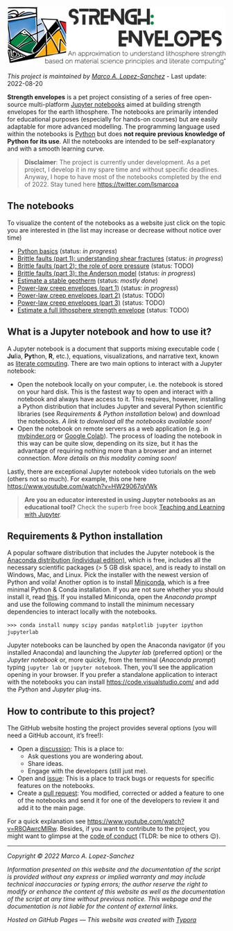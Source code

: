 ![header](https://raw.githubusercontent.com/marcoalopez/strength_envelopes/master/figures/header.webp)

_This project is maintained by [Marco A. Lopez-Sanchez](https://marcoalopez.github.io/)_ - Last update: 2022-08-20

**Strength envelopes** is a pet project consisting of a series of free open-source multi-platform [Jupyter notebooks](https://jupyter.org/) aimed at building strength envelopes for the earth lithosphere. The notebooks are primarily intended for educational purposes (especially for hands-on courses) but are easily adaptable for more advanced modelling. The programming language used within the notebooks is [Python](https://www.python.org/) but does **not require previous knowledge of Python for its use**. All the notebooks are intended to be self-explanatory and with a smooth learning curve.

> **Disclaimer**: The project is currently under development. As a pet project, I develop it in my spare time and without specific deadlines.  Anyway, I hope to have most of the notebooks completed by the end of 2022. Stay tuned here https://twitter.com/lsmarcoa

## The notebooks
To visualize the content of the notebooks as a website just click on the topic you are interested in (the list may increase or decrease without notice over time)

- [Python basics](https://deepnote.com/viewer/github/marcoalopez/strength_envelopes/blob/master/notebooks/Python_basics.ipynb) (status: _in progress_)
- [Brittle faults (part 1): understanding shear fractures](https://deepnote.com/viewer/github/marcoalopez/strength_envelopes/blob/master/notebooks/brittle_faults.ipynb) (status: _in progress_)
- [Brittle faults (part 2): the role of pore pressure]() (status: TODO)
- [Brittle faults (part 3): the Anderson model](https://deepnote.com/viewer/github/marcoalopez/strength_envelopes/blob/master/notebooks/brittle_faults_2.ipynb) (status: _in progress_)
- [Estimate a stable geotherm](https://deepnote.com/viewer/github/marcoalopez/strength_envelopes/blob/master/notebooks/stable_geotherm.ipynb) (status: _mostly done_)
- [Power-law creep envelopes (part 1)](https://deepnote.com/viewer/github/marcoalopez/strength_envelopes/blob/master/notebooks/creep_flow_laws.ipynb) (status: _in progress_)
- [Power-law creep envelopes (part 2)]() (status: TODO)
- [Power-law creep envelopes (part 3)]() (status: TODO)
- [Estimate a full lithosphere strength envelope](https://nbviewer.jupyter.org/github/marcoalopez/strength_envelopes/blob/master/notebooks/Full_strength_envelope.ipynb?flush_cache=true) (status: TODO)

## What is a Jupyter notebook and how to use it?

A Jupyter notebook is a document that supports mixing executable code ( **Ju**lia, **Pyt**hon, **R**, etc.), equations, visualizations, and narrative text, known as [literate computing](https://osf.io/h9gsd/). There are two main options to interact with a Jupyter notebook:

- Open the notebook locally on your computer, i.e. the notebook is stored on your hard disk. This is the fastest way to open and interact with a notebook and always have access to it. This requires, however, installing a Python distribution that includes Jupyter and several Python scientific libraries (see _Requirements & Python installation_ below) and download the notebooks. _A link to download all the notebooks available soon!_
- Open the notebook on remote servers as a web application (e.g. in [mybinder.org](https://mybinder.org/) or [Google Colab](https://colab.research.google.com/)). The process of loading the notebook in this way can be quite slow, depending on its size, but it has the advantage of requiring nothing more than a browser and an internet connection. _More details on this modality coming soon!_

Lastly, there are exceptional Jupyter notebook video tutorials on the web (others not so much). For example, this one here https://www.youtube.com/watch?v=HW29067qVWk

> **Are you an educator interested in using Jupyter notebooks as an educational tool?** Check the superb free book [Teaching and Learning with Jupyter](https://jupyter4edu.github.io/jupyter-edu-book/).

## Requirements & Python installation

A popular software distribution that includes the Jupyter notebook is the [Anaconda distribution (individual edition)](https://www.anaconda.com/products/individual), which is free, includes all the necessary scientific packages (> 5 GB disk space), and is ready to install on Windows, Mac, and Linux. Pick the installer with the newest version of Python and voila! Another option is to install [Miniconda](https://docs.conda.io/en/latest/miniconda.html), which is a free minimal Python & Conda installation. If you are not sure whether you should install it, read [this](https://docs.conda.io/projects/conda/en/latest/user-guide/install/download.html#anaconda-or-miniconda). If you installed Miniconda, open the _Anaconda prompt_ and use the following command to install the minimum necessary dependencies to interact locally with the notebooks.

```shell
>>> conda install numpy scipy pandas matplotlib jupyter ipython jupyterlab 
```

Jupyter notebooks can be launched by open the Anaconda navigator (if you installed Anaconda) and launching the _Jupyter lab_ (preferred option) or the _Jupyter notebook_ or, more quickly, from the terminal (_Anaconda prompt_) typing ``jupyter lab`` or  ``jupyter notebook``. Then, you'll see the application opening in your browser. If you prefer a standalone application to interact with the notebooks you can install https://code.visualstudio.com/ and add the *Python* and *Jupyter* plug-ins.

## How to contribute to this project?

The GitHub website hosting the project provides several options (you will need a GitHub account, it’s free!):

- Open a [discussion](https://github.com/marcoalopez/strength_envelopes/discussions): This is a place to:
  - Ask questions you are wondering about.
  - Share ideas.
  - Engage with the developers (still just me).
- Open and [issue](https://github.com/marcoalopez/strength_envelopes/issues): This is a place to track bugs or requests for specific features on the notebooks.
- Create a [pull request](https://github.com/marcoalopez/strength_envelopes/pulls): You modified, corrected or added a feature to one of the notebooks and send it for one of the developers to review it and add it to the main page.

For a quick explanation see https://www.youtube.com/watch?v=R8OAwrcMlRw. Besides, if you want to contribute to the project, you might want to glimpse at the [code of conduct](https://github.com/marcoalopez/strength_envelopes/blob/master/CODE_OF_CONDUCT.md) (TLDR: be nice to others 😉).  



---

*Copyright © 2022 Marco A. Lopez-Sanchez*  

*Information presented on this website and the documentation of the script is provided without any express or implied warranty and may include technical inaccuracies or typing errors; the author reserve the right to modify or enhance the content of this website as well as the documentation of the script at any time without previous notice. This webpage and the documentation is not liable for the content of external links.*  

*Hosted on GitHub Pages — This website was created with [Typora](https://typora.io/)*
